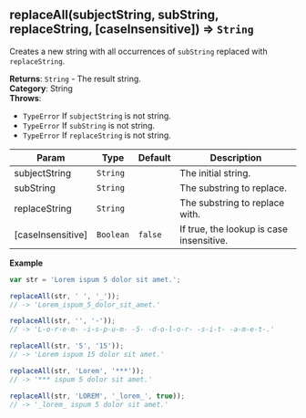 <a name="replaceAll"></a>

## replaceAll(subjectString, subString, replaceString, [caseInsensitive]) ⇒ <code>String</code>
Creates a new string with all occurrences of `subString` replaced with `replaceString`.

**Returns**: <code>String</code> - The result string.  
**Category**: String  
**Throws**:

- <code>TypeError</code> If `subjectString` is not string.
- <code>TypeError</code> If `subString` is not string.
- <code>TypeError</code> If `replaceString` is not string.


| Param | Type | Default | Description |
| --- | --- | --- | --- |
| subjectString | <code>String</code> |  | The initial string. |
| subString | <code>String</code> |  | The substring to replace. |
| replaceString | <code>String</code> |  | The substring to replace with. |
| [caseInsensitive] | <code>Boolean</code> | <code>false</code> | If true, the lookup is case insensitive. |

**Example**  
```js
var str = 'Lorem ispum 5 dolor sit amet.';

replaceAll(str, ' ', '_'));
// -> 'Lorem_ispum_5_dolor_sit_amet.'

replaceAll(str, '', '-'));
// -> 'L-o-r-e-m- -i-s-p-u-m- -5- -d-o-l-o-r- -s-i-t- -a-m-e-t-.'

replaceAll(str, '5', '15'));
// -> 'Lorem ispum 15 dolor sit amet.'

replaceAll(str, 'Lorem', '***'));
// -> '*** ispum 5 dolor sit amet.'

replaceAll(str, 'LOREM', '_lorem_', true));
// -> '_lorem_ ispum 5 dolor sit amet.'
```
